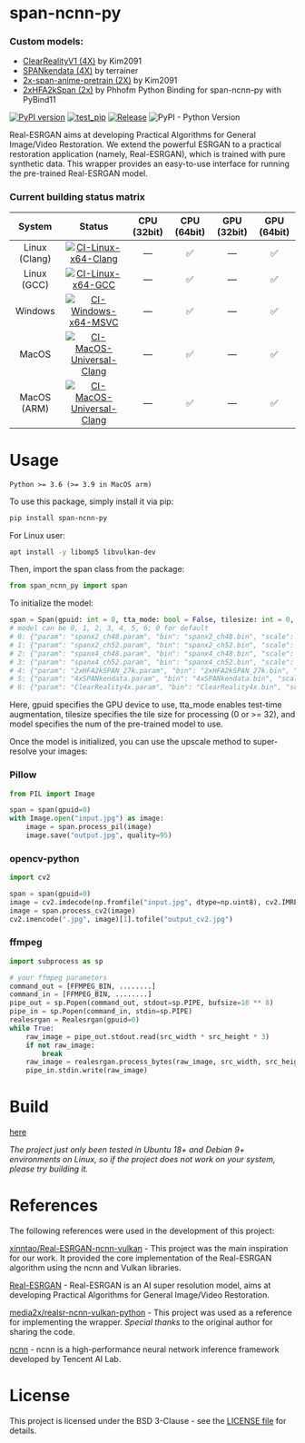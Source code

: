 # span-ncnn-py
### Custom models:
- <a href="https://openmodeldb.info/models/4x-ClearRealityV1">ClearRealityV1 (4X)</a> by Kim2091
- <a href="https://github.com/terrainer/AI-Upscaling-Models/tree/main/4xSPANkendata">SPANkendata (4X)</a> by terrainer
- <a href="https://openmodeldb.info/models/2x-span-anime-pretrain">2x-span-anime-pretrain (2X)</a> by Kim2091
- <a href="https://github.com/Phhofm/models"> 2xHFA2kSpan (2x)</a> by Phhofm
Python Binding for span-ncnn-py with PyBind11

[![PyPI version](https://badge.fury.io/py/realesrgan-ncnn-py.svg?123456)](https://badge.fury.io/py/realesrgan-ncnn-py?123456)
[![test_pip](https://github.com/Final2x/realesrgan-ncnn-py/actions/workflows/test_pip.yml/badge.svg)](https://github.com/Final2x/realesrgan-ncnn-py/actions/workflows/test_pip.yml)
[![Release](https://github.com/Tohrusky/realesrgan-ncnn-py/actions/workflows/Release.yml/badge.svg)](https://github.com/Tohrusky/realesrgan-ncnn-py/actions/workflows/Release.yml)
![PyPI - Python Version](https://img.shields.io/pypi/pyversions/realesrgan-ncnn-py)

Real-ESRGAN aims at developing Practical Algorithms for General Image/Video Restoration.
We extend the powerful ESRGAN to a practical restoration application (namely, Real-ESRGAN), which is trained with pure
synthetic data.
This wrapper provides an easy-to-use interface for running the pre-trained Real-ESRGAN model.

### Current building status matrix

|    System     |                                                                                                               Status                                                                                                                | CPU (32bit) |    CPU (64bit)     | GPU (32bit) |    GPU (64bit)     |
| :-----------: | :---------------------------------------------------------------------------------------------------------------------------------------------------------------------------------------------------------------------------------: | :---------: | :----------------: | :---------: | :----------------: |
| Linux (Clang) |         [![CI-Linux-x64-Clang](https://github.com/Tohrusky/realesrgan-ncnn-py/actions/workflows/CI-Linux-x64-Clang.yml/badge.svg)](https://github.com/Tohrusky/realesrgan-ncnn-py/actions/workflows/CI-Linux-x64-Clang.yml)         |      —      | :white_check_mark: |      —      | :white_check_mark: |
|  Linux (GCC)  |            [![CI-Linux-x64-GCC](https://github.com/Tohrusky/realesrgan-ncnn-py/actions/workflows/CI-Linux-x64-GCC.yml/badge.svg)](https://github.com/Tohrusky/realesrgan-ncnn-py/actions/workflows/CI-Linux-x64-GCC.yml)            |      —      | :white_check_mark: |      —      | :white_check_mark: |
|    Windows    |       [![CI-Windows-x64-MSVC](https://github.com/Tohrusky/span-ncnn-py/actions/workflows/CI-Windows-x64-MSVC.yml/badge.svg)](https://github.com/Tohrusky/span-ncnn-py/actions/workflows/CI-Windows-x64-MSVC.yml)        |      —      | :white_check_mark: |      —      | :white_check_mark: |
|     MacOS     | [![CI-MacOS-Universal-Clang](https://github.com/Tohrusky/realcugan-ncnn-py/actions/workflows/CI-MacOS-Universal-Clang.yml/badge.svg)](https://github.com/Tohrusky/realcugan-ncnn-py/actions/workflows/CI-MacOS-Universal-Clang.yml) |      —      | :white_check_mark: |      —      | :white_check_mark: |
|  MacOS (ARM)  | [![CI-MacOS-Universal-Clang](https://github.com/Tohrusky/realcugan-ncnn-py/actions/workflows/CI-MacOS-Universal-Clang.yml/badge.svg)](https://github.com/Tohrusky/realcugan-ncnn-py/actions/workflows/CI-MacOS-Universal-Clang.yml) |      —      | :white_check_mark: |      —      | :white_check_mark: |

# Usage

`Python >= 3.6 (>= 3.9 in MacOS arm)`

To use this package, simply install it via pip:

```sh
pip install span-ncnn-py
```

For Linux user:

```sh
apt install -y libomp5 libvulkan-dev
```

Then, import the span class from the package:

```python
from span_ncnn_py import span
```

To initialize the model:

```python
span = Span(gpuid: int = 0, tta_mode: bool = False, tilesize: int = 0, model: int = 0)
# model can be 0, 1, 2, 3, 4, 5, 6; 0 for default
# 0: {"param": "spanx2_ch48.param", "bin": "spanx2_ch48.bin", "scale": 2},
# 1: {"param": "spanx2_ch52.param", "bin": "spanx2_ch52.bin", "scale": 2},
# 2: {"param": "spanx4_ch48.param", "bin": "spanx4_ch48.bin", "scale": 4},
# 3: {"param": "spanx4_ch52.param", "bin": "spanx4_ch52.bin", "scale": 4},
# 4: {"param": "2xHFA2kSPAN_27k.param", "bin": "2xHFA2kSPAN_27k.bin", "scale": 2},
# 5: {"param": "4xSPANkendata.param", "bin": "4xSPANkendata.bin", "scale": 4},
# 6: {"param": "ClearReality4x.param", "bin": "ClearReality4x.bin", "scale": 4}
```

Here, gpuid specifies the GPU device to use, tta_mode enables test-time augmentation, tilesize specifies the tile size
for processing (0 or >= 32), and model specifies the num of the pre-trained model to use.

Once the model is initialized, you can use the upscale method to super-resolve your images:

### Pillow

```python
from PIL import Image

span = span(gpuid=0)
with Image.open("input.jpg") as image:
    image = span.process_pil(image)
    image.save("output.jpg", quality=95)
```

### opencv-python

```python
import cv2

span = span(gpuid=0)
image = cv2.imdecode(np.fromfile("input.jpg", dtype=np.uint8), cv2.IMREAD_COLOR)
image = span.process_cv2(image)
cv2.imencode(".jpg", image)[1].tofile("output_cv2.jpg")
```

### ffmpeg

```python
import subprocess as sp

# your ffmpeg parameters
command_out = [FFMPEG_BIN, ........]
command_in = [FFMPEG_BIN, ........]
pipe_out = sp.Popen(command_out, stdout=sp.PIPE, bufsize=10 ** 8)
pipe_in = sp.Popen(command_in, stdin=sp.PIPE)
realesrgan = Realesrgan(gpuid=0)
while True:
    raw_image = pipe_out.stdout.read(src_width * src_height * 3)
    if not raw_image:
        break
    raw_image = realesrgan.process_bytes(raw_image, src_width, src_height, 3)
    pipe_in.stdin.write(raw_image)
```

# Build

[here](https://github.com/Tohrusky/realesrgan-ncnn-py/blob/main/.github/workflows/Release.yml)

_The project just only been tested in Ubuntu 18+ and Debian 9+ environments on Linux, so if the project does not work on
your system, please try building it._

# References

The following references were used in the development of this project:

[xinntao/Real-ESRGAN-ncnn-vulkan](https://github.com/xinntao/Real-ESRGAN-ncnn-vulkan) - This project was the main
inspiration for our work. It provided the core implementation of the Real-ESRGAN algorithm using the ncnn and Vulkan
libraries.

[Real-ESRGAN](https://github.com/xinntao/Real-ESRGAN) - Real-ESRGAN is an AI super resolution model, aims at developing
Practical Algorithms for General Image/Video Restoration.

[media2x/realsr-ncnn-vulkan-python](https://github.com/media2x/realsr-ncnn-vulkan-python) - This project was used as a
reference for implementing the wrapper. _Special thanks_ to the original author for sharing the code.

[ncnn](https://github.com/Tencent/ncnn) - ncnn is a high-performance neural network inference framework developed by
Tencent AI Lab.

# License

This project is licensed under the BSD 3-Clause - see
the [LICENSE file](https://github.com/Tohrusky/realesrgan-ncnn-py/blob/main/LICENSE) for details.
